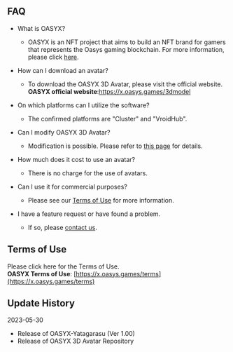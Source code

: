 ## FAQ

- What is OASYX?
    - OASYX is an NFT project that aims to build an NFT brand for gamers that represents the Oasys gaming blockchain. For more information, please click [here](readme.md#what-is-oasyx).
    
- How can I download an avatar?
    - To download the OASYX 3D Avatar, please visit the official website.  
    **OASYX official website**:https://x.oasys.games/3dmodel
    
- On which platforms can I utilize the software?
    - The confirmed platforms are "Cluster" and "VroidHub".
    
- Can I modify OASYX 3D Avatar?
    - Modification is possible. Please refer to [this page](how-to-modify-an-asset.md) for details.
    
- How much does it cost to use an avatar?
    - There is no charge for the use of avatars.
    
- Can I use it for commercial purposes?
    - Please see our [Terms of Use](https://x.oasys.games/terms) for more information.
    
- I have a feature request or have found a problem.
    - If so, please [contact us](https://x.oasys.games/).

## Terms of Use

Please click here for the Terms of Use.  
**OASYX Terms of Use**: [https://x.oasys.games/terms](https://x.oasys.games/terms)

## ****Update History****

2023-05-30

- Release of OASYX-Yatagarasu (Ver 1.00)
- Release of OASYX 3D Avatar Repository
